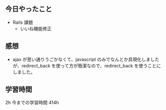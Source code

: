 ## 今日やったこと

- Rails 課題
  - いいね機能修正

## 感想

- ajax が思い通りうごかなくて、javascript のみでなんとか具現化しましたが、redirect_back を使って方が簡潔なので、redirect_back を使うことにしました。

## 学習時間

2h
今までの学習時間 414h
